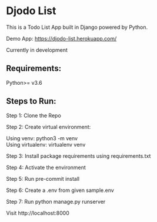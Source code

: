 # Djodo List

This is a Todo List App built in Django powered by Python.

Demo App: https://djodo-list.herokuapp.com/

Currently in development

## Requirements:

Python>= v3.6

## Steps to Run:

Step 1: Clone the Repo

Step 2: Create virtual environment:

Using venv: python3 -m venv <br/>
Using virtualenv: virtualenv venv

Step 3: Install package requirements using requirements.txt

Step 4: Activate the environment

Step 5: Run pre-commit install

Step 6: Create a .env from given sample.env

Step 7: Run python manage.py runserver

Visit http://localhost:8000
